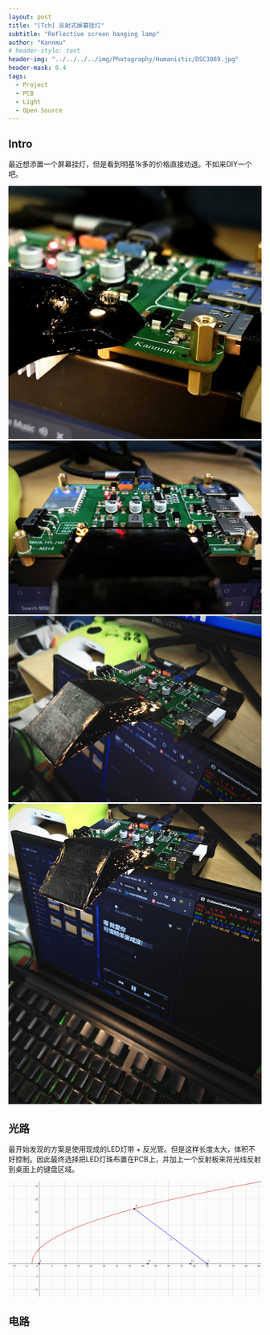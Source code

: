```yaml
---
layout: post
title: "[Tch] 反射式屏幕挂灯"
subtitle: "Reflective screen hanging lamp"
author: "Kannmu"
# header-style: text
header-img: "../../../../img/Photography/Humanistic/DSC3869.jpg"
header-mask: 0.4
tags:
  - Project
  - PCB
  - Light
  - Open Source
---
```


## Intro

最近想添置一个屏幕挂灯，但是看到明基1k多的价格直接劝退。不如来DIY一个吧。

![1](https://github.com/Kannmu/Kannmu.github.io/blob/master/img/Tch/Screen_Light_20240302184703.jpg?raw=true)
![2](https://github.com/Kannmu/Kannmu.github.io/blob/master/img/Tch/Screen_Light_20240302184704.jpg?raw=true)
![3](https://github.com/Kannmu/Kannmu.github.io/blob/master/img/Tch/Screen_Light_20240302184706.jpg?raw=true)
![4](https://github.com/Kannmu/Kannmu.github.io/blob/master/img/Tch/Screen_Light_20240302184709.jpg?raw=true)

## 光路

最开始发现的方案是使用现成的LED灯带 + 反光管。但是这样长度太大，体积不好控制。因此最终选择把LED灯珠布置在PCB上，并加上一个反射板来将光线反射到桌面上的键盘区域。



![5](https://github.com/Kannmu/Kannmu.github.io/blob/master/img/Tch/Kannmu_Light_Reflector.png?raw=true)


## 电路
